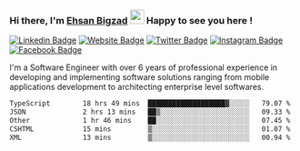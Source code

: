 ### Hi there, I'm <a href="https://ehsanbigzad.com" target="_blank">Ehsan Bigzad</a> <img src="https://media.giphy.com/media/hvRJCLFzcasrR4ia7z/giphy.gif" width="25px" height="25px"> Happy to see you here !

[![Linkedin Badge](https://img.shields.io/badge/-LinkedIn-0e76a8?style=flat-square&logo=Linkedin&logoColor=white)](https://linkedin.com/in/EhsanBigzad)
[![Website Badge](https://img.shields.io/badge/Website-3b5998?style=flat-square&logo=google-chrome&logoColor=white)](https://ehsanbigzad.com)
[![Twitter Badge](https://img.shields.io/badge/-Twitter-00acee?style=flat-square&logo=Twitter&logoColor=white)](https://twitter.com/EhsanBigzad)
[![Instagram Badge](https://img.shields.io/badge/-Instagram-e4405f?style=flat-square&logo=Instagram&logoColor=white)](https://instagram.com/ehsanbigzad/)
[![Facebook Badge](https://img.shields.io/badge/-Facebook-0088cc?style=flat-square&logo=Facebook&logoColor=white)](https://facebook.com/EhsanBigzad7)

I'm a Software Engineer with over 6 years of professional experience
in developing and implementing software solutions ranging from mobile applications development to architecting enterprise level softwares.

<!--START_SECTION:waka-->

```txt
TypeScript        18 hrs 49 mins  ███████████████████▓░░░░░   79.07 %
JSON              2 hrs 13 mins   ██▒░░░░░░░░░░░░░░░░░░░░░░   09.33 %
Other             1 hr 46 mins    ██░░░░░░░░░░░░░░░░░░░░░░░   07.45 %
CSHTML            15 mins         ▒░░░░░░░░░░░░░░░░░░░░░░░░   01.07 %
XML               13 mins         ▒░░░░░░░░░░░░░░░░░░░░░░░░   00.94 %
```

<!--END_SECTION:waka-->
